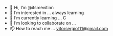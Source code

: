- 👋 Hi, I’m @itsmevitinn
- 👀 I’m interested in ... always learning
- 🌱 I’m currently learning ... C
- 💞️ I’m looking to collaborate on ...
- 📫 How to reach me ... vitorsergio111@gmail.com

<!---
itsmevitinn/itsmevitinn is a ✨ special ✨ repository because its `README.md` (this file) appears on your GitHub profile.
You can click the Preview link to take a look at your changes.
--->
